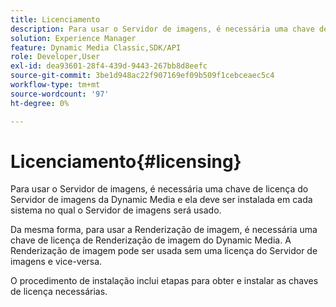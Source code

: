 ```yaml
---
title: Licenciamento
description: Para usar o Servidor de imagens, é necessária uma chave de licença do Servidor de imagens da Dynamic Media e ela deve ser instalada em cada sistema no qual o Servidor de imagens será usado.
solution: Experience Manager
feature: Dynamic Media Classic,SDK/API
role: Developer,User
exl-id: dea93601-28f4-439d-9443-267bb8d8eefc
source-git-commit: 3be1d948ac22f907169ef09b509f1cebceaec5c4
workflow-type: tm+mt
source-wordcount: '97'
ht-degree: 0%

---
```


# Licenciamento{#licensing}

Para usar o Servidor de imagens, é necessária uma chave de licença do Servidor de imagens da Dynamic Media e ela deve ser instalada em cada sistema no qual o Servidor de imagens será usado.

Da mesma forma, para usar a Renderização de imagem, é necessária uma chave de licença de Renderização de imagem do Dynamic Media. A Renderização de imagem pode ser usada sem uma licença do Servidor de imagens e vice-versa.

O procedimento de instalação inclui etapas para obter e instalar as chaves de licença necessárias.
